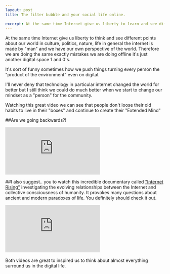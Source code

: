 ```yaml
---
layout: post
title: The filter bubble and your social life online.

excerpt: At the same time Internet give us liberty to learn and see different things about our world, about cultures, politics, nature, life in general...
---
```

 
At the same time Internet give us liberty to think and see different points about our world in culture, politics, nature, life in general the internet is made by "man" and we have our own perspective of the world.
Therefore we are doing the same exactly mistakes we are doing offline it's just another digital space 1 and 0's.

It's sort of funny sometimes how we push things turning every person the "product of the environment" even on digital.

I'll never deny that technology in particular internet changed the world for better but I still think we could do much better when we start to change our mindset as a "person" for the community.

Watching this great video we can see that people don't loose their old habits to live in their "boxes" and continue to create their "Extended Mind"

##Are we going backwards?!

<div class="fluidMedia">
	<iframe src="https://www.youtube.com/embed/B8ofWFx525s" frameborder="0" allowfullscreen="allowfullscreen"></iframe>
</div>

##I also suggest..
you to watch this incredible documentary called <a href="http://internetrising.net/" title="internet rising" target="_blanc">"Internet Rising"</a> investigating the evolving relationships between the Internet and collective consciousness of humanity. It provokes many questions about ancient and modern paradoxes of life. You definitely should check it out.

<div class="fluidMedia">
	<iframe src="https://www.youtube.com/embed/pMh8oBdKkK4" frameborder="0" allowfullscreen="allowfullscreen"></iframe>
</div>

<br>
Both videos are great to inspired us to think about almost everything surround us in the digital life.